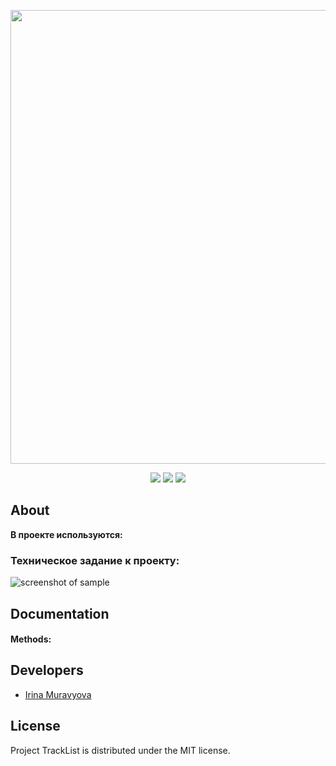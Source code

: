 <p align="center">
      <img src="https://i.ibb.co/qmqv7ZY/2024-04-13-17-42-50.png" width="726">
</p>

<p align="center">
   <img src="https://img.shields.io/badge/Engine-XCode v15.3-blueviolet">
   <img src="https://img.shields.io/badge/Version-v1.0-blue">
   <img src="https://img.shields.io/badge/License-MIT-green">
</p>

## About



**В проекте используются:**




### Техническое задание к проекту:




![screenshot of sample](https://i.ibb.co/b7nCCss/tracing-List.png)

## Documentation

#### Methods:
  


## Developers

- [Irina Muravyova](https://github.com/IrinaMuravyova)

## License
Project TrackList is distributed under the MIT license.
